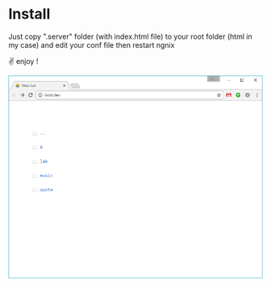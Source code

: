 # Install

Just copy ".server" folder (with index.html file) to your root folder (html in my case) and edit your conf file then restart ngnix

 ✌️ enjoy !
 
![Screenshot](https://raw.githubusercontent.com/xhoz/Ngnix-Minimalindex/master/screenshot.PNG)
